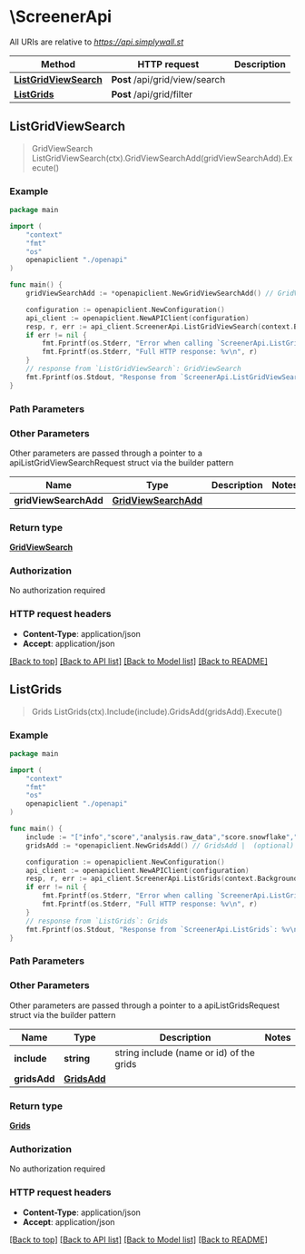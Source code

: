 # \ScreenerApi

All URIs are relative to *https://api.simplywall.st*

Method | HTTP request | Description
------------- | ------------- | -------------
[**ListGridViewSearch**](ScreenerApi.md#ListGridViewSearch) | **Post** /api/grid/view/search | 
[**ListGrids**](ScreenerApi.md#ListGrids) | **Post** /api/grid/filter | 



## ListGridViewSearch

> GridViewSearch ListGridViewSearch(ctx).GridViewSearchAdd(gridViewSearchAdd).Execute()





### Example

```go
package main

import (
    "context"
    "fmt"
    "os"
    openapiclient "./openapi"
)

func main() {
    gridViewSearchAdd := *openapiclient.NewGridViewSearchAdd() // GridViewSearchAdd |  (optional)

    configuration := openapiclient.NewConfiguration()
    api_client := openapiclient.NewAPIClient(configuration)
    resp, r, err := api_client.ScreenerApi.ListGridViewSearch(context.Background()).GridViewSearchAdd(gridViewSearchAdd).Execute()
    if err != nil {
        fmt.Fprintf(os.Stderr, "Error when calling `ScreenerApi.ListGridViewSearch``: %v\n", err)
        fmt.Fprintf(os.Stderr, "Full HTTP response: %v\n", r)
    }
    // response from `ListGridViewSearch`: GridViewSearch
    fmt.Fprintf(os.Stdout, "Response from `ScreenerApi.ListGridViewSearch`: %v\n", resp)
}
```

### Path Parameters



### Other Parameters

Other parameters are passed through a pointer to a apiListGridViewSearchRequest struct via the builder pattern


Name | Type | Description  | Notes
------------- | ------------- | ------------- | -------------
 **gridViewSearchAdd** | [**GridViewSearchAdd**](GridViewSearchAdd.md) |  | 

### Return type

[**GridViewSearch**](gridViewSearch.md)

### Authorization

No authorization required

### HTTP request headers

- **Content-Type**: application/json
- **Accept**: application/json

[[Back to top]](#) [[Back to API list]](../README.md#documentation-for-api-endpoints)
[[Back to Model list]](../README.md#documentation-for-models)
[[Back to README]](../README.md)


## ListGrids

> Grids ListGrids(ctx).Include(include).GridsAdd(gridsAdd).Execute()





### Example

```go
package main

import (
    "context"
    "fmt"
    "os"
    openapiclient "./openapi"
)

func main() {
    include := "["info","score","analysis.raw_data","score.snowflake","analysis.extended.raw_data","analysis.extended.raw_data.insider_transactions","analysis.raw_data.insider_transactions"]" // string | string include (name or id) of the grids (optional)
    gridsAdd := *openapiclient.NewGridsAdd() // GridsAdd |  (optional)

    configuration := openapiclient.NewConfiguration()
    api_client := openapiclient.NewAPIClient(configuration)
    resp, r, err := api_client.ScreenerApi.ListGrids(context.Background()).Include(include).GridsAdd(gridsAdd).Execute()
    if err != nil {
        fmt.Fprintf(os.Stderr, "Error when calling `ScreenerApi.ListGrids``: %v\n", err)
        fmt.Fprintf(os.Stderr, "Full HTTP response: %v\n", r)
    }
    // response from `ListGrids`: Grids
    fmt.Fprintf(os.Stdout, "Response from `ScreenerApi.ListGrids`: %v\n", resp)
}
```

### Path Parameters



### Other Parameters

Other parameters are passed through a pointer to a apiListGridsRequest struct via the builder pattern


Name | Type | Description  | Notes
------------- | ------------- | ------------- | -------------
 **include** | **string** | string include (name or id) of the grids | 
 **gridsAdd** | [**GridsAdd**](GridsAdd.md) |  | 

### Return type

[**Grids**](grids.md)

### Authorization

No authorization required

### HTTP request headers

- **Content-Type**: application/json
- **Accept**: application/json

[[Back to top]](#) [[Back to API list]](../README.md#documentation-for-api-endpoints)
[[Back to Model list]](../README.md#documentation-for-models)
[[Back to README]](../README.md)

